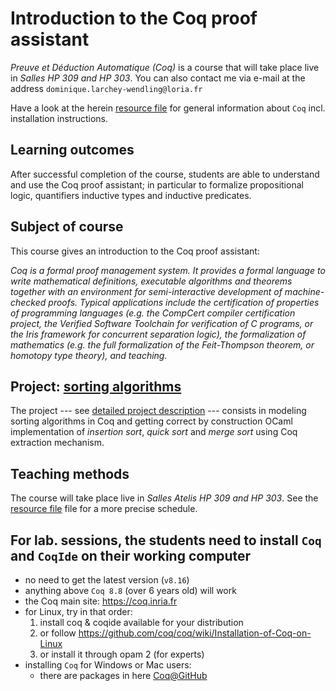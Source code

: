 # Introduction to the Coq proof assistant

_Preuve et Déduction Automatique (Coq)_ is a course that will take place live in *Salles HP 309 and HP 303*.
You can also contact me via e-mail at the address `dominique.larchey-wendling@loria.fr`

Have a look at the herein [resource file](resources.md) for general information about `Coq` incl. installation instructions.

## Learning outcomes

After successful completion of the course, students are able to understand 
and use the Coq proof assistant; in particular to formalize propositional logic, 
quantifiers inductive types and inductive predicates. 

## Subject of course

This course gives an introduction to the Coq proof assistant:

_Coq is a formal proof management system. It provides a formal language to write mathematical definitions, executable algorithms and theorems together with an environment for semi-interactive development of machine-checked proofs. Typical applications include the certification of properties of programming languages (e.g. the CompCert compiler certification project, the Verified Software Toolchain for verification of C programs, or the Iris framework for concurrent separation logic), the formalization of mathematics (e.g. the full formalization of the Feit-Thompson theorem, or homotopy type theory), and teaching._

## Project: [sorting algorithms](SORTING.md)

The project --- see [detailed project description](SORTING.md) --- consists in modeling
sorting algorithms in Coq and getting correct by construction OCaml implementation
of _insertion sort_, _quick sort_ and _merge sort_ using Coq extraction mechanism.

## Teaching methods

The course will take place live  in *Salles Atelis HP 309 and HP 303*.
See the [resource file](resources.md) file for a more precise schedule.

## For lab. sessions, the students need to install `Coq` and `CoqIde` on their working computer
- no need to get the latest version (`v8.16`)
- anything above `Coq 8.8` (over 6 years old) will work
- the Coq main site: https://coq.inria.fr
- for Linux, try in that order:
  1. install coq & coqide available for your distribution
  2. or follow https://github.com/coq/coq/wiki/Installation-of-Coq-on-Linux
  3. or install it through opam 2 (for experts)
- installing `Coq` for Windows or Mac users:
  - there are packages in here [Coq@GitHub](https://github.com/coq/coq/releases/tag/V8.11.0)
